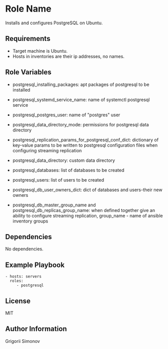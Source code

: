 Role Name
=========

Installs and configures PostgreSQL on Ubuntu.

Requirements
------------

- Target machine is Ubuntu.
- Hosts in inventories are their ip addresses, no names.

Role Variables
--------------

- postgresql_installing_packages: apt packages of postgresql to be installed
- postgresql_systemd_service_name: name of systemctl postgresql service
- postgresql_postgres_user: name of "postgres" user
- postgresql_data_directory_mode: permissions for postgresql data directory

- postgresql_replication_params_for_postgresql_conf_dict: dictionary of key-value params to be written 
to postgresql configuration files when configuring streaming replication

- postgresql_data_directory: custom data directory
- postgresql_databases: list of databases to be created
- postgresql_users: list of users to be created
- postgresql_db_user_owners_dict: dict of databases and users-their new owners
- postgresql_db_master_group_name and postgresql_db_replicas_group_name: when defined together give an ability to 
configure streaming replication, group_name - name of ansible inventory groups

Dependencies
------------

No dependencies.

Example Playbook
----------------

    - hosts: servers
      roles:
         - postgresql

License
-------

MIT

Author Information
------------------

Grigorii Simonov
